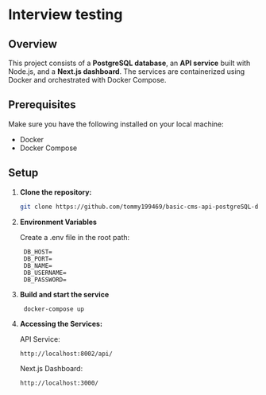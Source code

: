 # Interview testing

## Overview

This project consists of a **PostgreSQL database**, an **API service** built with Node.js, and a **Next.js dashboard**. The services are containerized using Docker and orchestrated with Docker Compose.

## Prerequisites

Make sure you have the following installed on your local machine:

- Docker
- Docker Compose

## Setup

1. **Clone the repository:**

   ```bash
   git clone https://github.com/tommy199469/basic-cms-api-postgreSQL-docker-compose
   ```

2. **Environment Variables**

   Create a .env file in the root path:

   ```
    DB_HOST=
    DB_PORT=
    DB_NAME=
    DB_USERNAME=
    DB_PASSWORD=
   ```

3. **Build and start the service**

   ```
    docker-compose up
   ```

4. **Accessing the Services:**

   API Service:

   ```
   http://localhost:8002/api/
   ```

   Next.js Dashboard:

   ```
   http://localhost:3000/
   ```

